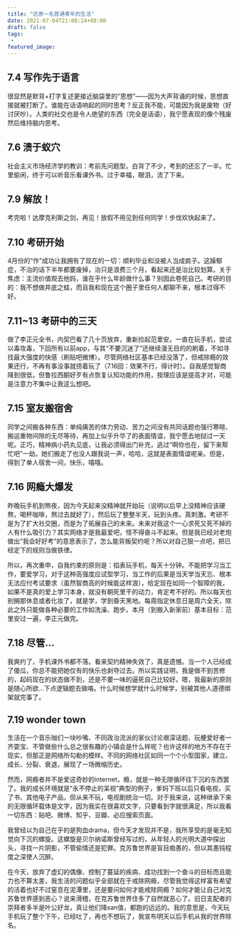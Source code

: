 ```yaml
---
title: "还原一名普通青年的生活"
date: 2021-07-04T21:08:24+08:00
draft: false
tags:
 - 
featured_image:
---
```

## 7.4 写作先于语言
很显然是默背+打字复述更接近脑袋里的“思想”——因为大声背诵的时候，思想直接就被打断了。谁能在话语响起的同时思考？反正我不能，可能因为我是废物（好讨厌吵）。人类的社交也是令人绝望的东西（完全是话语），我宁愿表现的像个残废然后维持脑内思考。
## 7.6 溃于蚁穴
社会主义市场经济学的教训：考前先问题型。白背了不少，考到的还忘了一半。忙里偷闲，终于可以听音乐看课外书。过于幸福，眼泪，流了下来。
## 7.9 解放！
考完啦！达摩克利斯之剑，再见！放假不用见到任何同学！步伐欢快起来了。
## 7.10 考研开始
4月份的“作”成功让我拥有了现在的一切：顺利毕业和没被人当成疯子。这躁郁症，不治的话下半年都要废掉，治只是浪费三个月，看起来还是治比较划算。关于焦虑：主流价值观去他妈，谁在乎什么年龄做什么事？别因此卷死自己。考研的目的：我不想做井底之蛙，而且我和现在这个圈子里任何人都聊不来，根本过得不好。
## 7.11~13 考研中的三天
做了李正元全书，内契巴看了几十页放弃，重新捡起范里安。一直在玩手机，尝试以毒攻毒，下回所有以前app，与其“不要沉迷了”还继续漫无目的的刷着，不如寻找最大强度的快感（刷贴吧微博）。尽管网络社区基本已经没落了，但戒除瘾的效果还行，不再有事没事就捞着玩了（7.16回：效果不行，得计时）。自我感觉智商降到很低，但鲁拉西酮好歹有点恢复认知功能的作用，按理应该是提高才对，可能是注意力不集中让我这么想吧。
## 7.15 室友搬宿舍
同学之间搬各种东西：单纯痛苦的体力劳动、苦力之间没有共同话题也强行寒暄、搬运重物间隙的无尽等待，再加上似乎升华了的表面情谊，我宁愿去地狱过一天呢。正巧，精神病小药丸见底，让我必须得出门补充，逃过“啊你也在，留下来帮忙吧”一劫。她们搬走了也没人跟我说一声，哈哈，这就是表面情谊呢亲。但是，得到了单人宿舍一间，快乐，嘻嘻。
## 7.16 网瘾大爆发
昨晚玩手机到熬夜，因为今天起来没精神就开始玩（说明以后早上没精神应该硬熬，喝杯咖啡，熬过去就好了），然后玩了整整半天，玩到头疼。真刺激。考研不是为了扩大社交圈，而是为了拓展自己的未来。未来对我这个一心求死又死不掉的人有什么吸引力？其实网络才是我最爱吧，怪不得奋斗不起来。但是我已经对老炮做出“我会好好考”的意思表示了，怎么能背叛契约呢？所以对自己狠一点吧，把已经定下的规则当做铁律。


所以，再次重申，自我约束的原则是：掐表玩手机，每天十分钟。不能把学习当工作，要爱学习，对于这种高强度应试型学习，当工作的后果是当天学当天忘、根本无法应付考试要求（虽然智商高的时候能这样浪），给定现在如同一个智障的我，如果不是真的爱上学习本身，就没有朝死里干的动力，肯定考不好的。所以每天也别搁那休息或者化妆了，就是学，学到昏天黑地。每周指定休息日是周六全天，除此之外只能做各种必要的工作如洗澡、跑步。本月（到搬入新家前）基本目标：范里安过一遍，李正元做完。
## 7.18 尽管...
我爽约了，手机课外书都不落。看来契约精神失效了，真是遗憾。当一个人已经成了傻瓜，你总不能把她仅有的快乐也剥夺过去。所以实践证明，我是做不到苦修的，起码现在的状态做不到，还是不要一味的逼死自己比较好。嗯，我最新的原则是随心所欲...下点逻辑题去做咯。什么时候想学就什么时候学，别被其他人道德绑架就完事了。
## 7.19 wonder town
生活在一个音乐咖们一块吵嘴、不同政治流派的家伙讨论艰深话题、玩梗爱好者一齐耍宝、不管做些什么总之很有趣的小镇会是什么样呢？也许这样的地方不存在于现实，但那正是网络所勾勒的模样。不同的网络社区如同一个个小型国家，建立、成长、分裂、衰退，展现了一场微缩历史。


然而，网瘾者并不是爱这奇妙的internet，瘾，就是一种无限循环往下沉的东西罢了。我的成长环境就是“永不停止的呆视”典型的例子，爹妈下班以后只看电视，买了书、其他电子产品，但从来不玩，电视剧统治一切。对于我来说，这种继承下来的无限循环载体是文字，因为我实在很喜欢文字，只要看到字就很满足，所以我看一切东西：贴吧、微博、知乎、豆瓣、必应搜索页面。

我曾经以为自己在乎的是狗血drama，但今天才发现并不是，我所享受的是毫无知觉向下沉的螺旋。这螺旋是贝尔纳诺斯曾经写过的，从年轻人的光明大道中探出头，寻找一片阴影，不管偷情还是犯罪。克苏鲁世界是盲目痴愚的，但以其愚钝程度之深使人沉醉。


在今天，放弃了虚幻的偶像、控制了蔓延的疾病、成功找到一个奋斗的目标而且能力也不算太差，我生活的问题似乎全部就在于戒除网瘾，尽管我觉得这样富有希望的活着也好不过窒息在泥潭里，还是要问如何才能戒除网瘾？如何才能让自己对克苏鲁世界感到恶心？说来滑稽，在克苏鲁世界住多了自然就恶心了。旧日支配者的崇拜者多半是叶公好龙，真让他们降san值，都跑的远远的。我的意思是，今天玩手机玩了整个下午，已经吐了，再也不想玩了，我宣布明天以后手机从我的世界除名。
